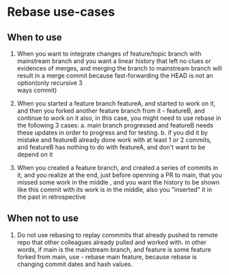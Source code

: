 # Rebase use-cases 

## When to use
1. When you want to integrate changes of feature/topic branch with mainstream branch and you want a linear history that left no clues or evidences of 
   merges, and merging the branch to mainstream branch will result in a merge commit because fast-forwarding the HEAD is not an option(only recursive 3  
   ways commit)
   
2. When you started a feature branch featureA, and started to work on it, and then you forked another feature branch from it - featureB, and continue to 
   work on it also, in this case, you might need to use rebase in the following 3 cases:
  a. main branch progressed and featureB needs these updates in order to progress and for testing.
  b. if you did it by mistake and featureB already done work with at least 1 or 2 commits, and featureB has nothing to do with featureA, and don't want to be depend on it
   
      
3. When you created a feature branch, and created a series of commits in it, and you realize at the end, just before openning a PR to main, that you missed 
   some work in the middle , and you want the history to be shown like this commit with its work is in the middle, also you "inserted" it in the past in 
   retrospective


## When not to use

 1. Do not use rebasing to replay commmits that already pushed to remote repo that other colleagues already pulled and worked with.
    in other words, if main is the mainstream branch, and feature is some feature forked from main,  use -  rebase main feature, because rebase is changing
    commit dates and hash values.
